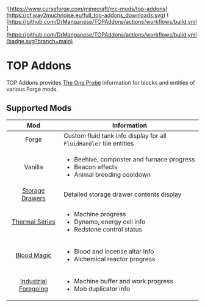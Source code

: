 ![https://www.curseforge.com/minecraft/mc-mods/top-addons](https://cf.way2muchnoise.eu/full_top-addons_downloads.svg)  ![https://github.com/DrManganese/TOPAddons/actions/workflows/build.yml](https://github.com/DrManganese/TOPAddons/actions/workflows/build.yml/badge.svg?branch=main)

# TOP Addons

TOP Addons provides [The One Probe](https://www.curseforge.com/minecraft/mc-mods/the-one-probe) information for blocks
and entities of various Forge mods.

## Supported Mods

| Mod                                                                                      | Information                                                                                                       |
|:----------------------------------------------------------------------------------------:|-------------------------------------------------------------------------------------------------------------------|
| Forge                                                                                    | Custom fluid tank info display for all `FluidHandler` tile entities                                               |
| Vanilla                                                                                  | <ul><li>Beehive, composter and furnace progress</li><li>Beacon effects</li><li>Animal breeding cooldown</li></ul> |
| [Storage Drawers](https://www.curseforge.com/minecraft/mc-mods/storage-drawers)          | Detailed storage drawer contents display                                                                          |
| [Thermal Series](https://www.curseforge.com/minecraft/mc-mods/thermal-expansion)         | <ul><li>Machine progress</li><li>Dynamo, energy cell info</li><li>Redstone control status</li></ul>               |
| [Blood Magic ](https://www.curseforge.com/minecraft/mc-mods/blood-magic)                 | <ul><li>Blood and incense altar info</li><li>Alchemical reactor progress</li></ul>                                |
| [Industrial Foregoing](https://www.curseforge.com/minecraft/mc-mods/industrial-foregoing)| <ul><li>Machine buffer and work progress</li><li>Mob duplicator info</li></ul>                                    |
